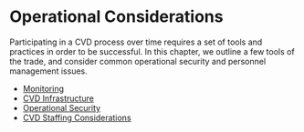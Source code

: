 # Operational Considerations 

Participating in a CVD process over time requires a set of tools and
practices in order to be successful. In this chapter, we outline a few
tools of the trade, and consider common operational security and
personnel management issues.

<div class="grid cards" markdown>

- [Monitoring](monitoring.md)
- [CVD Infrastructure](infrastructure.md)
- [Operational Security](opsec.md)
- [CVD Staffing Considerations](staffing.md)

</div>  



